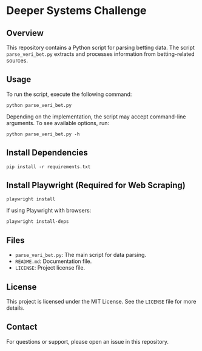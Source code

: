 <h1>Deeper Systems Challenge</h1>

  <h2>Overview</h2>
  <p>This repository contains a Python script for parsing betting data. The script <code>parse_veri_bet.py</code> extracts and processes information from betting-related sources.</p>

  <h2>Usage</h2>
  <p>To run the script, execute the following command:</p>

  <pre><code>python parse_veri_bet.py</code></pre>

  <p>Depending on the implementation, the script may accept command-line arguments. To see available options, run:</p>

  <pre><code>python parse_veri_bet.py -h</code></pre>

  <h2>Install Dependencies</h3>
  <pre><code>pip install -r requirements.txt</code></pre>
  
  <h2>Install Playwright (Required for Web Scraping)</h3>
  <pre><code>playwright install</code></pre>
  
  <p>If using Playwright with browsers:</p>
  <pre><code>playwright install-deps</code></pre>

  <h2>Files</h2>
  <ul>
      <li><code>parse_veri_bet.py</code>: The main script for data parsing.</li>
      <li><code>README.md</code>: Documentation file.</li>
      <li><code>LICENSE</code>: Project license file.</li>
  </ul>

  <h2>License</h2>
  <p>This project is licensed under the MIT License. See the <code>LICENSE</code> file for more details.</p>

  <h2>Contact</h2>
  <p>For questions or support, please open an issue in this repository.</p>
